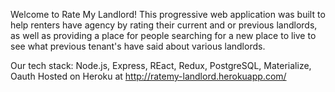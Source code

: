 Welcome to Rate My Landlord! This progressive web application was built to help renters have agency by rating their current and or previous landlords, as well as providing a place for people searching for a new place to live to see what previous tenant's have said about various landlords.

Our tech stack: Node.js, Express, REact, Redux, PostgreSQL, Materialize, Oauth
Hosted on Heroku at http://ratemy-landlord.herokuapp.com/
